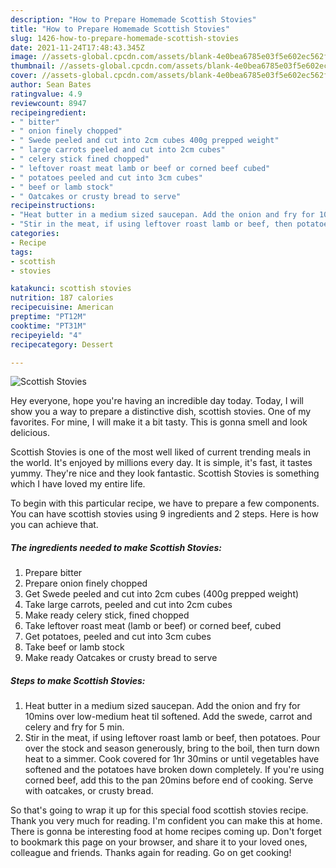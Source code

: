 ```yaml
---
description: "How to Prepare Homemade Scottish Stovies"
title: "How to Prepare Homemade Scottish Stovies"
slug: 1426-how-to-prepare-homemade-scottish-stovies
date: 2021-11-24T17:48:43.345Z
image: //assets-global.cpcdn.com/assets/blank-4e0bea6785e03f5e602ec562f230caae08da540cada707380b4fe1bbebba43da.png
thumbnail: //assets-global.cpcdn.com/assets/blank-4e0bea6785e03f5e602ec562f230caae08da540cada707380b4fe1bbebba43da.png
cover: //assets-global.cpcdn.com/assets/blank-4e0bea6785e03f5e602ec562f230caae08da540cada707380b4fe1bbebba43da.png
author: Sean Bates
ratingvalue: 4.9
reviewcount: 8947
recipeingredient:
- " bitter"
- " onion finely chopped"
- " Swede peeled and cut into 2cm cubes 400g prepped weight"
- " large carrots peeled and cut into 2cm cubes"
- " celery stick fined chopped"
- " leftover roast meat lamb or beef or corned beef cubed"
- " potatoes peeled and cut into 3cm cubes"
- " beef or lamb stock"
- " Oatcakes or crusty bread to serve"
recipeinstructions:
- "Heat butter in a medium sized saucepan. Add the onion and fry for 10mins over low-medium heat til softened. Add the swede, carrot and celery and fry for 5 min."
- "Stir in the meat, if using leftover roast lamb or beef, then potatoes. Pour over the stock and season generously, bring to the boil, then turn down heat to a simmer. Cook covered for 1hr 30mins or until vegetables have softened and the potatoes have broken down completely. If you&#39;re using corned beef, add this to the pan 20mins before end of cooking. Serve with oatcakes, or crusty bread."
categories:
- Recipe
tags:
- scottish
- stovies

katakunci: scottish stovies 
nutrition: 187 calories
recipecuisine: American
preptime: "PT12M"
cooktime: "PT31M"
recipeyield: "4"
recipecategory: Dessert

---
```



![Scottish Stovies](//assets-global.cpcdn.com/assets/blank-4e0bea6785e03f5e602ec562f230caae08da540cada707380b4fe1bbebba43da.png)

Hey everyone, hope you're having an incredible day today. Today, I will show you a way to prepare a distinctive dish, scottish stovies. One of my favorites. For mine, I will make it a bit tasty. This is gonna smell and look delicious.



Scottish Stovies is one of the most well liked of current trending meals in the world. It's enjoyed by millions every day. It is simple, it's fast, it tastes yummy. They're nice and they look fantastic. Scottish Stovies is something which I have loved my entire life.


To begin with this particular recipe, we have to prepare a few components. You can have scottish stovies using 9 ingredients and 2 steps. Here is how you can achieve that.

<!--inarticleads1-->

##### The ingredients needed to make Scottish Stovies:

1. Prepare  bitter
1. Prepare  onion finely chopped
1. Get  Swede peeled and cut into 2cm cubes (400g prepped weight)
1. Take  large carrots, peeled and cut into 2cm cubes
1. Make ready  celery stick, fined chopped
1. Take  leftover roast meat (lamb or beef) or corned beef, cubed
1. Get  potatoes, peeled and cut into 3cm cubes
1. Take  beef or lamb stock
1. Make ready  Oatcakes or crusty bread to serve




<!--inarticleads2-->

##### Steps to make Scottish Stovies:

1. Heat butter in a medium sized saucepan. Add the onion and fry for 10mins over low-medium heat til softened. Add the swede, carrot and celery and fry for 5 min.
1. Stir in the meat, if using leftover roast lamb or beef, then potatoes. Pour over the stock and season generously, bring to the boil, then turn down heat to a simmer. Cook covered for 1hr 30mins or until vegetables have softened and the potatoes have broken down completely. If you&#39;re using corned beef, add this to the pan 20mins before end of cooking. Serve with oatcakes, or crusty bread.




So that's going to wrap it up for this special food scottish stovies recipe. Thank you very much for reading. I'm confident you can make this at home. There is gonna be interesting food at home recipes coming up. Don't forget to bookmark this page on your browser, and share it to your loved ones, colleague and friends. Thanks again for reading. Go on get cooking!
